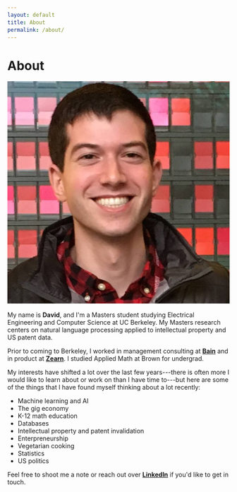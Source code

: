```yaml
---
layout: default
title: About
permalink: /about/
---
```


About
=====

![Me](/assets/David.jpg)

My name is **David**, and I'm a Masters student studying Electrical Engineering and Computer Science at UC Berkeley. My Masters research centers on natural language processing applied to intellectual property and US patent data.

Prior to coming to Berkeley, I worked in management consulting at [**Bain**](http://bain.com/) and in product at [**Zearn**](https://www.zearn.org/). I studied Applied Math at Brown for undergrad.

My interests have shifted a lot over the last few years---there is often more I would like to learn about or work on than I have time to---but here are some of the things that I have found myself thinking about a lot recently:

- Machine learning and AI
- The gig economy
- K-12 math education
- Databases
- Intellectual property and patent invalidation
- Enterpreneurship
- Vegetarian cooking
- Statistics
- US politics

Feel free to shoot me a note or reach out over [**LinkedIn**](https://www.linkedin.com/in/david-winer-58223428) if you'd like to get in touch. 